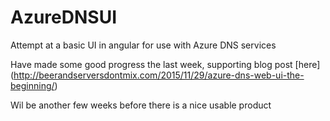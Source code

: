 # AzureDNSUI
Attempt at a basic UI in angular for use with Azure DNS services

Have made some good progress the last week, supporting blog post [here] (http://beerandserversdontmix.com/2015/11/29/azure-dns-web-ui-the-beginning/)

Wil be another few weeks before there is a nice usable product
